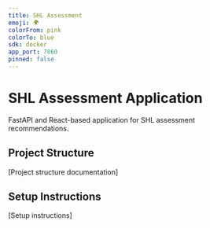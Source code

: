 ```yaml
---
title: SHL Assessment
emoji: 🌍
colorFrom: pink
colorTo: blue
sdk: docker
app_port: 7860
pinned: false
---
```


# SHL Assessment Application

FastAPI and React-based application for SHL assessment recommendations.

## Project Structure
[Project structure documentation]

## Setup Instructions
[Setup instructions]
